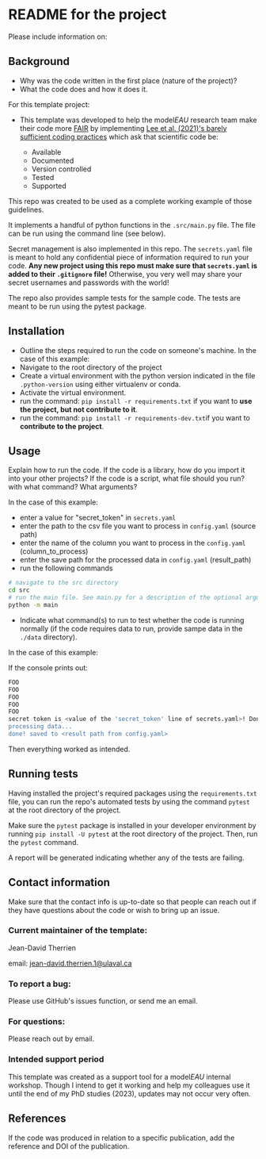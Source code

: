 # README for the project

Please include information on:

## Background

* Why was the code written in the first place (nature of the project)?
* What the code does and how it does it.

For this template project:

* This template was developed to help the model*EAU* research team make their code more [FAIR](https://www.nature.com/articles/sdata201618) by implementing [Lee et al. (2021)'s barely sufficient coding practices](https://doi.org/10.1016/j.patter.2021.100206) which ask that scientific code be:
  
  *  Available
  *  Documented
  *  Version controlled
  *  Tested
  *  Supported

This repo was created to be used as a complete working example of those guidelines.

It implements a handful of python functions in the `.src/main.py` file. The file can be run using the command line (see below). 

Secret management is also implemented in this repo. The `secrets.yaml` file is meant to hold any confidential piece of information required to run your code. **Any new project using this repo must make sure that `secrets.yaml` is added to their `.gitignore` file!** Otherwise, you very well may share your secret usernames and passwords with the world!

The repo also provides sample tests for the sample code. The tests are meant to be run using the pytest package.

## Installation

* Outline the steps required to run the code on someone's machine.
In the case of this example:
* Navigate to the root directory of the project
* Create a virtual environment with the python version indicated in the file `.python-version` using either virtualenv or conda.
* Activate the virtual environment.
* run the command: `pip install -r requirements.txt` if you want to **use the project, but not contribute to it**.
* run the command: `pip install -r requirements-dev.txt`if you want to **contribute to the project**.

## Usage

Explain how to run the code. If the code is a library, how do you import it into your other projects? If the code is a script, what file should you run? with what command? What arguments?

In the case of this example:

* enter a value for "secret_token" in `secrets.yaml`
* enter the path to the csv file you want to process in `config.yaml` (source path)
* enter the name of the column you want to process in the `config.yaml` (column_to_process)
* enter the save path for the processed data in `config.yaml` (result_path)
* run the following commands

``` bash
# navigate to the src directory
cd src
# run the main file. See main.py for a description of the optional arguments.
python -m main
 ```

* Indicate what command(s) to run to test whether the code is running normally (if the code requires data to run, provide sampe data in the `./data` directory).

In the case of this example:

If the console prints out:

``` bash
FOO
FOO
FOO
FOO
FOO
secret token is <value of the 'secret_token' line of secrets.yaml>! Don't share it!
processing data...
done! saved to <result path from config.yaml>
```

Then everything worked as intended.

## Running tests

Having installed the project's required packages using the `requirements.txt` file, you can run the repo's automated tests by using the command `pytest` at the root directory of the project. 

Make sure the `pytest` package is installed in your developer environment by running `pip install -U pytest` at the root directory of the project. Then, run the `pytest` command. 

A report will be generated indicating whether any of the tests are failing.

## Contact information
Make sure that the contact info is up-to-date so that people can reach out if they have questions about the code or wish to bring up an issue.

### Current maintainer of the template:
Jean-David Therrien

email: jean-david.therrien.1@ulaval.ca

### To report a bug:

Please use GitHub's issues function, or send me an email.

### For questions:

Please reach out by email.

### Intended support period

This template was created as a support tool for a model*EAU* internal workshop. Though I intend to get it working and help my colleagues use it until the end of my PhD studies (2023), updates may not occur very often.

## References

If the code was produced in relation to a specific publication, add the reference and DOI of the publication.
